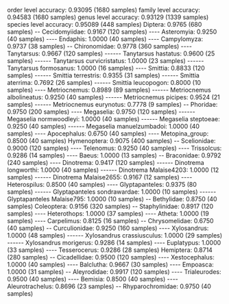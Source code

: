 order level accuracy:           0.93095 (1680 samples)
family level accuracy:          0.94583 (1680 samples)
genus level accuracy:           0.93129 (1339 samples)
species level accuracy:         0.95089 (448 samples)
Diptera: 0.9765 (680 samples)
-- Cecidomyiidae: 0.9167 (120 samples)
---- Asteromyia: 0.9250 (40 samples)
---- Endaphis: 1.0000 (40 samples)
---- Campylomyza: 0.9737 (38 samples)
-- Chironomidae: 0.9778 (360 samples)
---- Tanytarsus: 0.9667 (120 samples)
------ Tanytarsus hastatus: 0.9600 (25 samples)
------ Tanytarsus curvicristatus: 1.0000 (23 samples)
------ Tanytarsus formosanus: 1.0000 (16 samples)
---- Smittia: 0.8833 (120 samples)
------ Smittia terrestris: 0.9355 (31 samples)
------ Smittia aterrima: 0.7692 (26 samples)
------ Smittia leucopogon: 0.8000 (10 samples)
---- Metriocnemus: 0.8989 (89 samples)
------ Metriocnemus albolineatus: 0.9250 (40 samples)
------ Metriocnemus picipes: 0.9524 (21 samples)
------ Metriocnemus eurynotus: 0.7778 (9 samples)
-- Phoridae: 0.9750 (200 samples)
---- Megaselia: 0.9750 (120 samples)
------ Megaselia normwoodleyi: 1.0000 (40 samples)
------ Megaselia steptoeae: 0.9250 (40 samples)
------ Megaselia manuelzumbadoi: 1.0000 (40 samples)
---- Apocephalus: 0.6750 (40 samples)
---- Metopina_group: 0.8500 (40 samples)
Hymenoptera: 0.9075 (400 samples)
-- Scelionidae: 0.9000 (120 samples)
---- Telenomus: 0.9250 (40 samples)
---- Trissolcus: 0.9286 (14 samples)
---- Baeus: 1.0000 (13 samples)
-- Braconidae: 0.9792 (240 samples)
---- Dinotrema: 0.9417 (120 samples)
------ Dinotrema longworthi: 1.0000 (40 samples)
------ Dinotrema Malaise4203: 1.0000 (12 samples)
------ Dinotrema Malaise2655: 0.9167 (12 samples)
---- Heterospilus: 0.8500 (40 samples)
---- Glyptapanteles: 0.9375 (80 samples)
------ Glyptapanteles sondrawardae: 1.0000 (10 samples)
------ Glyptapanteles Malaise795: 1.0000 (10 samples)
-- Bethylidae: 0.8750 (40 samples)
Coleoptera: 0.9156 (320 samples)
-- Staphylinidae: 0.8917 (120 samples)
---- Heterothops: 1.0000 (37 samples)
---- Atheta: 1.0000 (19 samples)
---- Carpelimus: 0.8125 (16 samples)
-- Chrysomelidae: 0.6750 (40 samples)
-- Curculionidae: 0.9250 (160 samples)
---- Xylosandrus: 1.0000 (48 samples)
------ Xylosandrus crassiusculus: 1.0000 (29 samples)
------ Xylosandrus morigerus: 0.9286 (14 samples)
---- Euplatypus: 1.0000 (33 samples)
---- Tesserocerus: 0.9286 (28 samples)
Hemiptera: 0.8714 (280 samples)
-- Cicadellidae: 0.9500 (120 samples)
---- Xestocephalus: 1.0000 (40 samples)
---- Balclutha: 0.9667 (30 samples)
---- Empoasca: 1.0000 (31 samples)
-- Aleyrodidae: 0.9917 (120 samples)
---- Trialeurodes: 0.9500 (40 samples)
---- Bemisia: 0.8500 (40 samples)
---- Aleurotrachelus: 0.8696 (23 samples)
-- Rhyparochromidae: 0.9750 (40 samples)